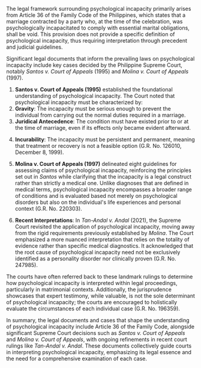 <p>The legal framework surrounding psychological incapacity primarily arises from Article 36 of the Family Code of the Philippines, which states that a marriage contracted by a party who, at the time of the celebration, was psychologically incapacitated to comply with essential marital obligations, shall be void. This provision does not provide a specific definition of psychological incapacity, thus requiring interpretation through precedent and judicial guidelines. </p>
<p>Significant legal documents that inform the prevailing laws on psychological incapacity include key cases decided by the Philippine Supreme Court, notably <em>Santos v. Court of Appeals</em> (1995) and <em>Molina v. Court of Appeals</em> (1997).</p>
<ol>
<li><strong>Santos v. Court of Appeals (1995)</strong> established the foundational understanding of psychological incapacity. The Court noted that psychological incapacity must be characterized by:</li>
<li><strong>Gravity</strong>: The incapacity must be serious enough to prevent the individual from carrying out the normal duties required in a marriage.</li>
<li><strong>Juridical Antecedence</strong>: The condition must have existed prior to or at the time of marriage, even if its effects only became evident afterward.</li>
<li>
<p><strong>Incurability</strong>: The incapacity must be persistent and permanent, meaning that treatment or recovery is not a feasible option (G.R. No. 126010, December 8, 1999).</p>
</li>
<li>
<p><strong>Molina v. Court of Appeals (1997)</strong> delineated eight guidelines for assessing claims of psychological incapacity, reinforcing the principles set out in <em>Santos</em> while clarifying that the incapacity is a legal construct rather than strictly a medical one. Unlike diagnoses that are defined in medical terms, psychological incapacity encompasses a broader range of conditions and is evaluated based not merely on psychological disorders but also on the individual's life experiences and personal context (G.R. No. 220303).</p>
</li>
<li>
<p><strong>Recent Interpretations</strong>: In <em>Tan-Andal v. Andal</em> (2021), the Supreme Court revisited the application of psychological incapacity, moving away from the rigid requirements previously established by <em>Molina</em>. The Court emphasized a more nuanced interpretation that relies on the totality of evidence rather than specific medical diagnostics. It acknowledged that the root cause of psychological incapacity need not be exclusively identified as a personality disorder nor clinically proven (G.R. No. 247985).</p>
</li>
</ol>
<p>The courts have often referred back to these landmark rulings to determine how psychological incapacity is interpreted within legal proceedings, particularly in matrimonial contexts. Additionally, the jurisprudence showcases that expert testimony, while valuable, is not the sole determinant of psychological incapacity; the courts are encouraged to holistically evaluate the circumstances of each individual case (G.R. No. 196359).</p>
<p>In summary, the legal documents and cases that shape the understanding of psychological incapacity include Article 36 of the Family Code, alongside significant Supreme Court decisions such as <em>Santos v. Court of Appeals</em> and <em>Molina v. Court of Appeals</em>, with ongoing refinements in recent court rulings like <em>Tan-Andal v. Andal</em>. These documents collectively guide courts in interpreting psychological incapacity, emphasizing its legal essence and the need for a comprehensive examination of each case.</p>
